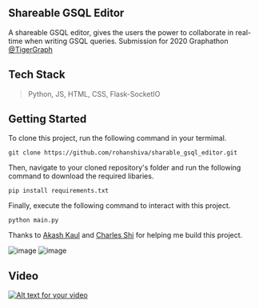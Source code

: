 ## Shareable GSQL Editor
A shareable GSQL editor, gives the users the power to collaborate in real-time when writing GSQL queries.
Submission for 2020 Graphathon [@TigerGraph](https://github.com/tigergraph)
## Tech Stack 
> Python, JS, HTML, CSS, Flask-SocketIO

## Getting Started 
To clone this project, run the following command in your termimal. 
```
git clone https://github.com/rohanshiva/sharable_gsql_editor.git
```
Then, navigate to your cloned repository's folder and run the following command to download the required libaries.
```
pip install requirements.txt
```
Finally, execute the following command to interact with this project. 
```
python main.py
```

Thanks to [Akash Kaul](https://github.com/akash-kaul) and [Charles Shi](https://github.com/CharlesShi12) for helping me build this project.

![image](https://user-images.githubusercontent.com/20916697/92420271-0904e600-f138-11ea-86d5-5300324feac4.png)
![image](https://user-images.githubusercontent.com/20916697/92420291-233ec400-f138-11ea-9438-38ee58941e0f.png)


## Video
[![Alt text for your video](https://user-images.githubusercontent.com/20916697/92420304-39e51b00-f138-11ea-8380-a0cba0680b3d.png)](https://youtu.be/Hk4di_T9SzM "Graphathon Real Time GSQL Editor")
